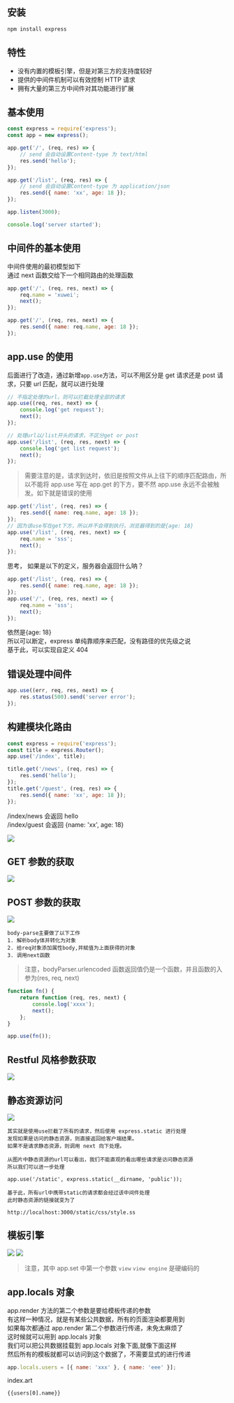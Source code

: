 ## 安装

```js
npm install express
```

## 特性

-   没有内置的模板引擎，但是对第三方的支持度较好
-   提供的中间件机制可以有效控制 HTTP 请求
-   拥有大量的第三方中间件对其功能进行扩展

## 基本使用

```js
const express = require('express');
const app = new express();

app.get('/', (req, res) => {
    // send 会自动设置Content-type 为 text/html
    res.send('hello');
});

app.get('/list', (req, res) => {
    // send 会自动设置Content-type 为 application/json
    res.send({ name: 'xx', age: 18 });
});

app.listen(3000);

console.log('server started');
```

## 中间件的基本使用

中间件使用的最初模型如下  
通过 next 函数交给下一个相同路由的处理函数

```js
app.get('/', (req, res, next) => {
    req.name = 'xuwei';
    next();
});

app.get('/', (req, res, next) => {
    res.send({ name: req.name, age: 18 });
});
```

## app.use 的使用

后面进行了改造，通过新增`app.use`方法，可以不用区分是 get 请求还是 post 请求，只要 url 匹配，就可以进行处理

```js
// 不指定处理的url，则可以拦截处理全部的请求
app.use((req, res, next) => {
    console.log('get request');
    next();
});

// 处理url以/list开头的请求，不区分get or post
app.use('/list', (req, res, next) => {
    console.log('get list request');
    next();
});
```

> 需要注意的是，请求到达时，依旧是按照文件从上往下的顺序匹配路由，所以不能将 app.use 写在 app.get 的下方，要不然 app.use 永远不会被触发。如下就是错误的使用

```js
app.get('/list', (req, res) => {
    res.send({ name: req.name, age: 18 });
});
// 因为该use写在get下方，所以并不会得到执行，浏览器得到的是{age: 18}
app.use('/list', (req, res, next) => {
    req.name = 'sss';
    next();
});
```

思考， 如果是以下的定义，服务器会返回什么呐？

```js
app.get('/list', (req, res) => {
    res.send({ name: req.name, age: 18 });
});
app.use('/', (req, res, next) => {
    req.name = 'sss';
    next();
});
```

依然是{age: 18}  
所以可以断定，express 单纯靠顺序来匹配，没有路径的优先级之说  
基于此，可以实现自定义 404

## 错误处理中间件

```js
app.use((err, req, res, next) => {
    res.status(500).send('server error');
});
```

## 构建模块化路由

```js
const express = require('express');
const title = express.Router();
app.use('/index', title);

title.get('/news', (req, res) => {
    res.send('hello');
});
title.get('/guest', (req, res) => {
    res.send({ name: 'xx', age: 18 });
});
```

/index/news 会返回 hello  
/index/guest 会返回 {name: 'xx', age: 18}

![](2021-05-25-19-37-36.png)

## GET 参数的获取

![](2021-05-25-19-39-52.png)

## POST 参数的获取

![](2021-05-25-19-43-31.png)

```
body-parse主要做了以下工作
1. 解析body体并转化为对象
2. 给req对象添加属性body,并赋值为上面获得的对象
3. 调用next函数
```

> 注意，bodyParser.urlencoded 函数返回值仍是一个函数，并且函数的入参为(res, req, next)

```js
function fn() {
    return function (req, res, next) {
        console.log('xxxx');
        next();
    };
}

app.use(fn());
```

## Restful 风格参数获取

![](2021-05-26-20-42-25.png)

## 静态资源访问

![](2021-05-26-20-44-14.png)

```
其实就是使用use拦截了所有的请求，然后使用 express.static 进行处理
发现如果是访问的静态资源，则直接返回给客户端结果。
如果不是请求静态资源，则调用 next 向下处理。

从图片中静态资源的url可以看出，我们不能直观的看出哪些请求是访问静态资源
所以我们可以进一步处理

app.use('/static', express.static(__dirname, 'public'));

基于此，所有url中携带static的请求都会经过该中间件处理
此时静态资源的链接就变为了

http://localhost:3000/static/css/style.ss
```

## 模板引擎

![](2021-05-26-20-54-10.png)
![](2021-05-26-20-53-33.png)

> 注意，其中 app.set 中第一个参数 `view` `view engine` 是硬编码的

## app.locals 对象

app.render 方法的第二个参数是要给模板传递的参数  
有这样一种情况，就是有某些公共数据，所有的页面渲染都要用到  
如果每次都通过 app.render 第二个参数进行传递，未免太麻烦了  
这时候就可以用到 app.locals 对象  
我们可以把公共数据挂载到 app.locals 对象下面,就像下面这样  
然后所有的模板就都可以访问到这个数据了，不需要显式的进行传递

```js
app.locals.users = [{ name: 'xxx' }, { name: 'eee' }];
```

index.art

```
{{users[0].name}}
```
